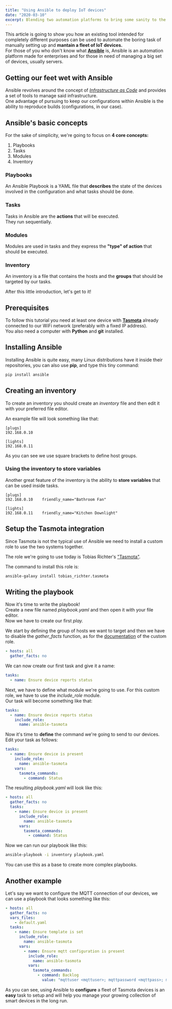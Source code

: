 ```yaml
---
title: "Using Ansible to deploy IoT devices"
date: "2020-03-10"
excerpt: Blending two automation platforms to bring some sanity to the IoT world.
---
```


This article is going to show you how an existing tool intended for completely different purposes can be used to automate the boring task of manually setting up and **mantain a fleet of IoT devices.**  
For those of you who don't know what [**Ansible**](https://www.ansible.com/) is, Ansible is an automation platform made for enterprises and for those in need of managing a big set of devices, usually servers.

## Getting our feet wet with Ansible

Ansible revolves around the concept of [_Infrastructure as Code_](https://en.wikipedia.org/wiki/Infrastructure_as_code) and provides a set of tools to manage said infrastructure.  
One advantage of pursuing to keep our configurations within Ansible is the ability to reproduce builds (configurations, in our case).

## Ansible's basic concepts

For the sake of simplicity, we're going to focus on **4 core concepts:**

1. Playbooks
2. Tasks
3. Modules
4. Inventory

### Playbooks

An Ansible Playbook is a YAML file that **describes** the state of the devices involved in the configuration and what tasks should be done.

### Tasks

Tasks in Ansible are the **actions** that will be executed.  
They run sequentially.

### Modules

Modules are used in tasks and they express the **"type" of action** that should be executed.

### Inventory

An inventory is a file that contains the hosts and the **groups** that should be targeted by our tasks.

After this little introduction, let's get to it!

## Prerequisites

To follow this tutorial you need at least one device with [**Tasmota**](https://tasmota.github.io/) already connected to our WiFi network (preferably with a fixed IP address).  
You also need a computer with **Python** and **git** installed.

## Installing Ansible

Installing Ansible is quite easy, many Linux distributions have it inside their repositories, you can also use **pip**, and type this tiny command:

```bash
pip install ansible
```

## Creating an inventory

To create an inventory you should create an _inventory_ file and then edit it with your preferred file editor.

An example file will look something like that:

```
[plugs]
192.168.0.10

[lights]
192.168.0.11
```

As you can see we use square brackets to define host groups.

### Using the inventory to store variables

Another great feature of the inventory is the ability to **store variables** that can be used inside tasks.

```
[plugs]
192.168.0.10    friendly_name="Bathroom Fan"

[lights]
192.168.0.11    friendly_name="Kitchen Downlight"
```

## Setup the Tasmota integration

Since Tasmota is not the typical use of Ansible we need to install a custom role to use the two systems together.

The role we're going to use today is Tobias Richter's ["Tasmota"](https://galaxy.ansible.com/tobias_richter/tasmota).

The command to install this role is:

```bash
ansible-galaxy install tobias_richter.tasmota
```

## Writing the playbook

Now it's time to write the playbook!  
Create a new file named _playbook.yaml_ and then open it with your file editor.  
Now we have to create our first _play._

We start by defining the group of hosts we want to target and then we have to disable the _gather_facts_ function, as for the [documentation](https://github.com/tobias-richter/ansible-tasmota#fact-gathering) of the custom role.

```yaml
- hosts: all
  gather_facts: no
```

We can now create our first task and give it a name:

```yaml
tasks:
  - name: Ensure device reports status
```

Next, we have to define what module we're going to use. For this custom role, we have to use the _include_role_ module.  
Our task will become something like that:

```yaml
tasks:
  - name: Ensure device reports status
    include_role:
      name: ansible-tasmota
```

Now it's time to **define** the command we're going to send to our devices.  
Edit your task as follows:

```yaml
tasks:
  - name: Ensure device is present
    include_role:
      name: ansible-tasmota
    vars:
      tasmota_commands:
        - command: Status
```

The resulting _playbook.yaml_ will look like this:

```yaml
- hosts: all
  gather_facts: no
  tasks:
    - name: Ensure device is present
      include_role:
        name: ansible-tasmota
      vars:
        tasmota_commands:
          - command: Status
```

Now we can run our playbook like this:

```bash
ansible-playbook -i inventory playbook.yaml
```

You can use this as a base to create more complex playbooks.

## Another example

Let's say we want to configure the MQTT connection of our devices, we can use a playbook that looks something like this:

```yaml
- hosts: all
  gather_facts: no
  vars_files:
    - default.yaml
  tasks:
    - name: Ensure template is set
      include_role:
        name: ansible-tasmota
      vars:
        - name: Ensure mqtt configuration is present
          include_role:
            name: ansible-tasmota
          vars:
            tasmota_commands:
              - command: Backlog
                value: "mqttuser <mqttuser>; mqttpassword <mqttpass>; mqttport 1883; mqtthost <mqtthost>;"
```

As you can see, using Ansible to **configure** a fleet of Tasmota devices is an **easy** task to setup and will help you manage your growing collection of smart devices in the long run.
